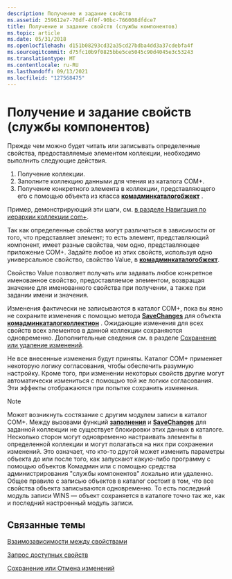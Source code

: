 ```yaml
---
description: Получение и задание свойств
ms.assetid: 259612e7-70df-4f0f-90bc-766008dfdce7
title: Получение и задание свойств (службы компонентов)
ms.topic: article
ms.date: 05/31/2018
ms.openlocfilehash: d151b08293cd32a35cd27bdba4dd3a37cdebfa4f
ms.sourcegitcommit: d75fc10b9f0825bbe5ce5045c90d4045e3c53243
ms.translationtype: MT
ms.contentlocale: ru-RU
ms.lasthandoff: 09/13/2021
ms.locfileid: "127568475"
---
```

# <a name="getting-and-setting-properties-component-services"></a>Получение и задание свойств (службы компонентов)

Прежде чем можно будет читать или записывать определенные свойства, предоставляемые элементом коллекции, необходимо выполнить следующие действия.

1.  Получение коллекции.
2.  Заполните коллекцию данными для чтения из каталога COM+.
3.  Получение конкретного элемента в коллекции, представляющего его с помощью объекта из класса [**комадминкаталогобжект**](comadmincatalogobject.md) .

Пример, демонстрирующий эти шаги, см. [в разделе Навигация по иерархии коллекции com+](navigating-the-com--collection-hierarchy.md).

Так как определенные свойства могут различаться в зависимости от того, что представляет элемент; то есть элемент, представляющий компонент, имеет разные свойства, чем одно, представляющее приложение COM+. Задайте любое из этих свойств, используя одно универсальное свойство, свойство Value, в [**комадминкаталогобжект**](comadmincatalogobject.md).

Свойство Value позволяет получать или задавать любое конкретное именованное свойство, предоставляемое элементом, возвращая значение для именованного свойства при получении, а также при задании имени и значения.

Изменения фактически не записываются в каталог COM+, пока вы явно не сохраните изменения с помощью метода [**SaveChanges**](/windows/desktop/api/ComAdmin/nf-comadmin-icatalogcollection-savechanges) для объекта [**комадминкаталогколлектион**](comadmincatalogcollection.md) . Ожидающие изменения для всех свойств всех элементов в данной коллекции сохраняются одновременно. Дополнительные сведения см. в разделе [Сохранение или удаление изменений](saving-or-discarding-changes.md).

Не все внесенные изменения будут приняты. Каталог COM+ применяет некоторую логику согласования, чтобы обеспечить разумную настройку. Кроме того, при изменении некоторых свойств другие могут автоматически измениться с помощью той же логики согласования. Эти эффекты отображаются при попытке сохранить изменения.

> [!Note]  
> Может возникнуть состязание с другим модулем записи в каталог COM+. Между вызовами функций [**заполнения**](/windows/desktop/api/ComAdmin/nf-comadmin-icatalogcollection-populate) и [**SaveChanges**](/windows/desktop/api/ComAdmin/nf-comadmin-icatalogcollection-savechanges) для заданной коллекции не существует блокировки этих данных в каталоге. Несколько сторон могут одновременно настраивать элементы в определенной коллекции и могут полагаться на них при сохранении изменений. Это означает, что кто-то другой может изменить параметры объекта до или после того, как запускают какую-либо программу с помощью объектов Комадмин или с помощью средства администрирования "службы компонентов" локально или удаленно. Общее правило с записью объектов в каталог состоит в том, что все свойства объекта записываются одновременно. То есть последний модуль записи WINS — объект сохраняется в каталоге точно так же, как и последний настроенный модуль записи.

 

## <a name="related-topics"></a>Связанные темы

<dl> <dt>

[Взаимозависимости между свойствами](interdependencies-between-properties.md)
</dt> <dt>

[Запрос доступных свойств](querying-for-available-properties.md)
</dt> <dt>

[Сохранение или Отмена изменений](saving-or-discarding-changes.md)
</dt> </dl>

 

 



